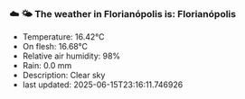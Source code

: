 ### ☁️ 🌤️  The weather in Florianópolis is: Florianópolis

- Temperature: 16.42°C
- On flesh: 16.68°C
- Relative air humidity: 98%
- Rain: 0.0 mm
- Description: Clear sky
- last updated: 2025-06-15T23:16:11.746926
